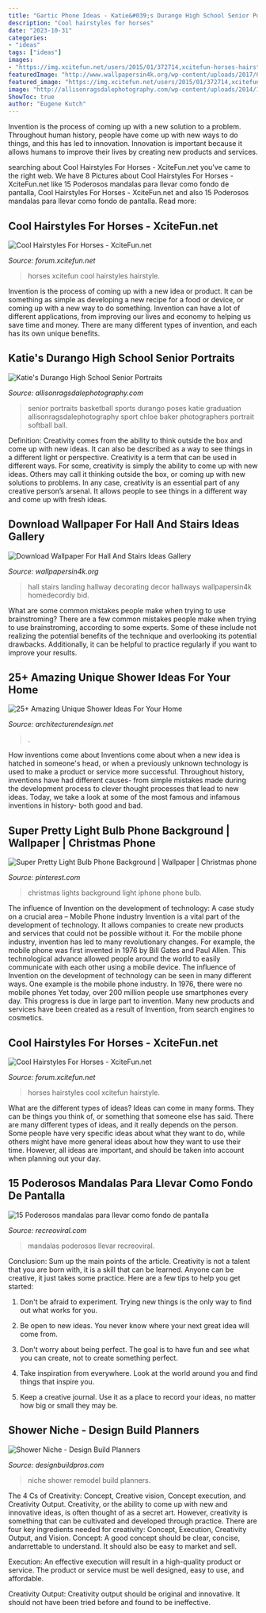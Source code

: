 ```yaml
---
title: "Gartic Phone Ideas - Katie&#039;s Durango High School Senior Portraits"
description: "Cool hairstyles for horses"
date: "2023-10-31"
categories:
- "ideas"
tags: ["ideas"]
images:
- "https://img.xcitefun.net/users/2015/01/372714,xcitefun-horses-hairstyle-5.jpg"
featuredImage: "http://www.wallpapersin4k.org/wp-content/uploads/2017/04/Wallpaper-For-Hall-And-Stairs-Ideas-23.jpg"
featured_image: "https://img.xcitefun.net/users/2015/01/372714,xcitefun-horses-hairstyle-5.jpg"
image: "http://allisonragsdalephotography.com/wp-content/uploads/2014/12/DSC5193-681x1024.jpg"
ShowToc: true
author: "Eugene Kutch"
---
```



Invention is the process of coming up with a new solution to a problem. Throughout human history, people have come up with new ways to do things, and this has led to innovation. Innovation is important because it allows humans to improve their lives by creating new products and services.

	

		
searching about Cool Hairstyles For Horses - XciteFun.net you've came to the right web. We have 8 Pictures about Cool Hairstyles For Horses - XciteFun.net like 15 Poderosos mandalas para llevar como fondo de pantalla, Cool Hairstyles For Horses - XciteFun.net and also 15 Poderosos mandalas para llevar como fondo de pantalla. Read more:
		
    
## Cool Hairstyles For Horses - XciteFun.net

<img loading=lazy src="https://img.xcitefun.net/users/2015/01/372717,xcitefun-horses-hairstyle-2.jpg" onerror="this.onerror=null;this.src='https://tse3.mm.bing.net/th?id=OIP.ma5T4arYvDGNBCC8oeCymAAAAA&amp;pid=15.1';" alt="Cool Hairstyles For Horses - XciteFun.net">

_Source: forum.xcitefun.net_

>horses xcitefun cool hairstyles hairstyle. 

	

Invention is the process of coming up with a new idea or product. It can be something as simple as developing a new recipe for a food or device, or coming up with a new way to do something. Invention can have a lot of different applications, from improving our lives and economy to helping us save time and money. There are many different types of invention, and each has its own unique benefits.

    
## Katie&#039;s Durango High School Senior Portraits

<img loading=lazy src="http://allisonragsdalephotography.com/wp-content/uploads/2014/12/DSC5193-681x1024.jpg" onerror="this.onerror=null;this.src='https://tse3.mm.bing.net/th?id=OIP.JJkNIwWcAxxwtCWaVlz0CwHaLI&amp;pid=15.1';" alt="Katie&#039;s Durango High School Senior Portraits">

_Source: allisonragsdalephotography.com_

>senior portraits basketball sports durango poses katie graduation allisonragsdalephotography sport chloe baker photographers portrait softball ball. 

	

Definition: Creativity comes from the ability to think outside the box and come up with new ideas. It can also be described as a way to see things in a different light or perspective.
Creativity is a term that can be used in different ways. For some, creativity is simply the ability to come up with new ideas. Others may call it thinking outside the box, or coming up with new solutions to problems. In any case, creativity is an essential part of any creative person’s arsenal. It allows people to see things in a different way and come up with fresh ideas.

    
## Download Wallpaper For Hall And Stairs Ideas Gallery

<img loading=lazy src="http://www.wallpapersin4k.org/wp-content/uploads/2017/04/Wallpaper-For-Hall-And-Stairs-Ideas-23.jpg" onerror="this.onerror=null;this.src='https://tse4.mm.bing.net/th?id=OIP.49Gy3pfHP1fAcxoXIfEuDwHaJ4&amp;pid=15.1';" alt="Download Wallpaper For Hall And Stairs Ideas Gallery">

_Source: wallpapersin4k.org_

>hall stairs landing hallway decorating decor hallways wallpapersin4k homedecordiy bid. 

	

What are some common mistakes people make when trying to use brainstroming?
There are a few common mistakes people make when trying to use brainstroming, according to some experts. Some of these include not realizing the potential benefits of the technique and overlooking its potential drawbacks. Additionally, it can be helpful to practice regularly if you want to improve your results.

    
## 25+ Amazing Unique Shower Ideas For Your Home

<img loading=lazy src="https://cdn.architecturendesign.net/wp-content/uploads/2016/03/AD-Amazing-Unique-Shower-Ideas-For-Your-Home-22.jpg" onerror="this.onerror=null;this.src='https://tse2.mm.bing.net/th?id=OIP.t4dh11N4_CYaumV2Zmx1BQHaF7&amp;pid=15.1';" alt="25+ Amazing Unique Shower Ideas For Your Home">

_Source: architecturendesign.net_

>. 

	

How inventions come about
Inventions come about when a new idea is hatched in someone's head, or when a previously unknown technology is used to make a product or service more successful. Throughout history, inventions have had different causes- from simple mistakes made during the development process to clever thought processes that lead to new ideas. Today, we take a look at some of the most famous and infamous inventions in history- both good and bad.

    
## Super Pretty Light Bulb Phone Background | Wallpaper | Christmas Phone

<img loading=lazy src="https://i.pinimg.com/736x/bd/f9/e7/bdf9e76d7d9b459536217d308de4ffc8.jpg" onerror="this.onerror=null;this.src='https://tse3.mm.bing.net/th?id=OIP.ACJmXaK7lbX_8UJDlEW2rwHaNJ&amp;pid=15.1';" alt="Super Pretty Light Bulb Phone Background | Wallpaper | Christmas phone">

_Source: pinterest.com_

>christmas lights background light iphone phone bulb. 

	

The influence of Invention on the development of technology: A case study on a crucial area – Mobile Phone industry
Invention is a vital part of the development of technology. It allows companies to create new products and services that could not be possible without it. For the mobile phone industry, invention has led to many revolutionary changes. For example, the mobile phone was first invented in 1976 by Bill Gates and Paul Allen. This technological advance allowed people around the world to easily communicate with each other using a mobile device.
The influence of Invention on the development of technology can be seen in many different ways. One example is the mobile phone industry. In 1976, there were no mobile phones Yet today, over 200 million people use smartphones every day. This progress is due in large part to invention. Many new products and services have been created as a result of Invention, from search engines to cosmetics.

    
## Cool Hairstyles For Horses - XciteFun.net

<img loading=lazy src="https://img.xcitefun.net/users/2015/01/372714,xcitefun-horses-hairstyle-5.jpg" onerror="this.onerror=null;this.src='https://tse1.mm.bing.net/th?id=OIP.Pe_kmKbltoYRceGl5YCsCAHaLH&amp;pid=15.1';" alt="Cool Hairstyles For Horses - XciteFun.net">

_Source: forum.xcitefun.net_

>horses hairstyles cool xcitefun hairstyle. 

	

What are the different types of ideas?
Ideas can come in many forms. They can be things you think of, or something that someone else has said. There are many different types of ideas, and it really depends on the person. Some people have very specific ideas about what they want to do, while others might have more general ideas about how they want to use their time. However, all ideas are important, and should be taken into account when planning out your day.

    
## 15 Poderosos Mandalas Para Llevar Como Fondo De Pantalla

<img loading=lazy src="https://www.recreoviral.com/wp-content/uploads/2019/04/Fondos-de-pantalla-mandalas-recreoviral-3.jpg" onerror="this.onerror=null;this.src='https://tse4.mm.bing.net/th?id=OIP.RIBfB8p2DUZzInSKv0xmEwHaNK&amp;pid=15.1';" alt="15 Poderosos mandalas para llevar como fondo de pantalla">

_Source: recreoviral.com_

>mandalas poderosos llevar recreoviral. 

	

Conclusion: Sum up the main points of the article.
Creativity is not a talent that you are born with, it is a skill that can be learned. Anyone can be creative, it just takes some practice. Here are a few tips to help you get started:
1. Don't be afraid to experiment. Trying new things is the only way to find out what works for you.

2. Be open to new ideas. You never know where your next great idea will come from.

3. Don't worry about being perfect. The goal is to have fun and see what you can create, not to create something perfect.

4. Take inspiration from everywhere. Look at the world around you and find things that inspire you.

5. Keep a creative journal. Use it as a place to record your ideas, no matter how big or small they may be.

    
## Shower Niche - Design Build Planners

<img loading=lazy src="http://designbuildpros.com/wp-content/uploads/2014/06/Shower-Niche-Remodel-3.jpg" onerror="this.onerror=null;this.src='https://tse3.mm.bing.net/th?id=OIP.HNPIcP-sx0rbueMa5IjqJAHaJ4&amp;pid=15.1';" alt="Shower Niche - Design Build Planners">

_Source: designbuildpros.com_

>niche shower remodel build planners. 

	

The 4 Cs of Creativity: Concept, Creative vision, Concept execution, and Creativity Output.
Creativity, or the ability to come up with new and innovative ideas, is often thought of as a secret art. However, creativity is something that can be cultivated and developed through practice. There are four key ingredients needed for creativity: Concept, Execution, Creativity Output, and Vision.
Concept: A good concept should be clear, concise, andarrettable to understand. It should also be easy to market and sell.

Execution: An effective execution will result in a high-quality product or service. The product or service must be well designed, easy to use, and affordable.

Creativity Output: Creativity output should be original and innovative. It should not have been tried before and found to be ineffective.

